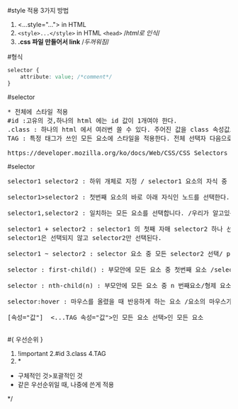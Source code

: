 #style 적용 3가지 방법
1. <...style="..."> in HTML
1. ```<style>...</style>``` in HTML ```<head>``` /*html로 인식*/
1. __.css 파일 만들어서 link__ /*두꺼워짐*/

#형식
```css 
selector {
    attribute: value; /*comment*/
}
``` 
#selector
<pre>
* 전체에 스타일 적용
#id :고유의 것,하나의 html 에는 id 값이 1개여야 한다. 
.class : 하나의 html 에서 여러번 쓸 수 있다. 주어진 값을 class 속성값으로 가진 html 요소를 찾아 
TAG : 특정 태그가 쓰인 모든 요소에 스타일을 적용한다. 전체 선택자 다음으로 범위가 넓으며 해당 태그를 사용하는 모든 요소에 적용됩니다. 

https://developer.mozilla.org/ko/docs/Web/CSS/CSS_Selectors
</pre>
#selector
<pre>
selector1 selector2 : 하위 개체로 지정 / selector1 요소의 자식 중 모든 selector2

selector1>selector2 : 첫번째 요소의 바로 아래 자식인 노드를 선택한다. / selector1요소의 자식 중 모든 selector2

selector1,selector2 : 일치하는 모든 요소를 선택합니다. /우리가 알고있는 , : 선택자 그룹을 생성하는 방법으로 모든 일치하는 

selector1 + selector2 : selector1 의 첫째 자매 selector2 하나 선택/ 앞의 요소 바로 뒤에 있는 요소 /인접 선택자로 부르는 선택자 
selector1은 선택되지 않고 selector2만 선택된다.

selector1 ~ selector2 : selector 요소 중 모든 selector2 선택/ p~ul:p요소 뒤에 있는 모든 자매 ul 선택한데요.형제, 첫 번째 요소를 뒤따르면서 같은 부모를 공유하는 두번째 요소를 선택합니다. 

selector : first-child() : 부모안에 모든 요소 중 첫번째 요소 /selector 요소 중 첫번째 

selector : nth-child(n) : 부모안에 모든 요소 중 n 번째요소/형제 요소 중에서 특정 순서(n)에 있는 요소를 선택할 때 사용

selector:hover : 마우스를 올렸을 때 반응하게 하는 요소 /요소의 마우스가 올라가는 동안 selector를 선택

[속성="값"]  <...TAG 속성="값">인 모든 요소 선택>인 모든 요소

</pre>

#{ 우선순위 }
1. !important
2.#id
3.class
4.TAG
5. \*
- 구체적인 것>포괄적인 것  
- 같은 우선순위일 때, 나중에 쓴게 적용

*/
